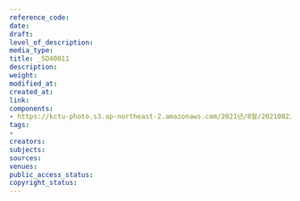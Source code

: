 ```yaml
---
reference_code: 
date: 
draft: 
level_of_description: 
media_type: 
title: _5D40011
description: 
weight: 
modified_at: 
created_at: 
link: 
components:
- https://kctu-photo.s3.ap-northeast-2.amazonaws.com/2021년/8월/20210822_’착취와+무권리의+고용허가제를+말한다!’+이주노동자+증언대회/_5D40011.jpg
tags:
- 
creators: 
subjects: 
sources: 
venues: 
public_access_status: 
copyright_status: 
---
```

